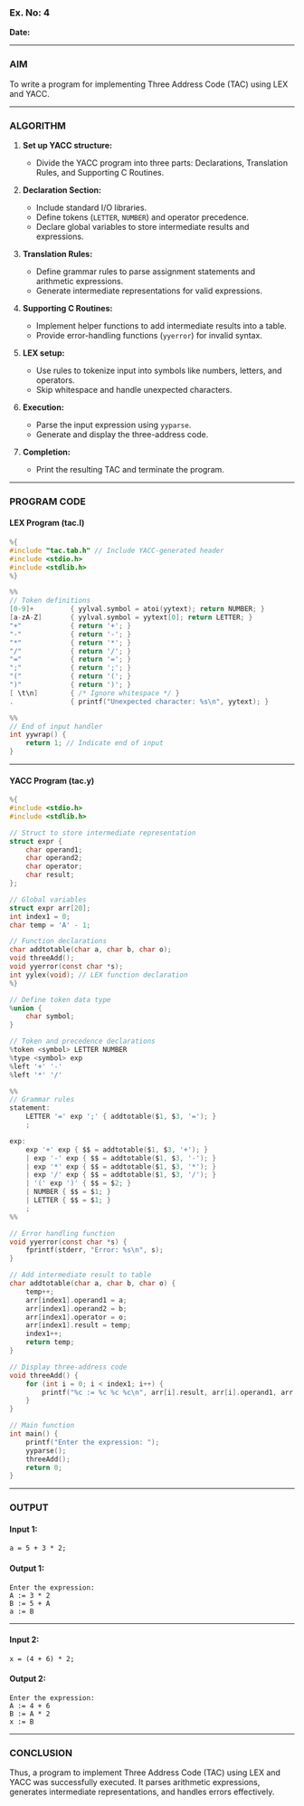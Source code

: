 ### **Ex. No: 4**  
**Date:**  

---

### **AIM**  
To write a program for implementing Three Address Code (TAC) using LEX and YACC.

---

### **ALGORITHM**  

1. **Set up YACC structure:**  
   - Divide the YACC program into three parts: Declarations, Translation Rules, and Supporting C Routines.

2. **Declaration Section:**  
   - Include standard I/O libraries.  
   - Define tokens (`LETTER`, `NUMBER`) and operator precedence.  
   - Declare global variables to store intermediate results and expressions.

3. **Translation Rules:**  
   - Define grammar rules to parse assignment statements and arithmetic expressions.  
   - Generate intermediate representations for valid expressions.

4. **Supporting C Routines:**  
   - Implement helper functions to add intermediate results into a table.  
   - Provide error-handling functions (`yyerror`) for invalid syntax.

5. **LEX setup:**  
   - Use rules to tokenize input into symbols like numbers, letters, and operators.  
   - Skip whitespace and handle unexpected characters.  

6. **Execution:**  
   - Parse the input expression using `yyparse`.  
   - Generate and display the three-address code.

7. **Completion:**  
   - Print the resulting TAC and terminate the program.

---

### **PROGRAM CODE**  

#### **LEX Program (tac.l)**  

```c
%{
#include "tac.tab.h" // Include YACC-generated header
#include <stdio.h>
#include <stdlib.h>
%}

%%
// Token definitions
[0-9]+         { yylval.symbol = atoi(yytext); return NUMBER; }
[a-zA-Z]       { yylval.symbol = yytext[0]; return LETTER; }
"+"            { return '+'; }
"-"            { return '-'; }
"*"            { return '*'; }
"/"            { return '/'; }
"="            { return '='; }
";"            { return ';'; }
"("            { return '('; }
")"            { return ')'; }
[ \t\n]        { /* Ignore whitespace */ }
.              { printf("Unexpected character: %s\n", yytext); }

%%
// End of input handler
int yywrap() {
    return 1; // Indicate end of input
}
```

---

#### **YACC Program (tac.y)**  

```c
%{
#include <stdio.h>
#include <stdlib.h>

// Struct to store intermediate representation
struct expr {
    char operand1;
    char operand2;
    char operator;
    char result;
};

// Global variables
struct expr arr[20];
int index1 = 0;
char temp = 'A' - 1;

// Function declarations
char addtotable(char a, char b, char o);
void threeAdd();
void yyerror(const char *s);
int yylex(void); // LEX function declaration
%}

// Define token data type
%union {
    char symbol;
}

// Token and precedence declarations
%token <symbol> LETTER NUMBER
%type <symbol> exp
%left '+' '-'
%left '*' '/'

%%
// Grammar rules
statement:
    LETTER '=' exp ';' { addtotable($1, $3, '='); }
    ;

exp:
    exp '+' exp { $$ = addtotable($1, $3, '+'); }
    | exp '-' exp { $$ = addtotable($1, $3, '-'); }
    | exp '*' exp { $$ = addtotable($1, $3, '*'); }
    | exp '/' exp { $$ = addtotable($1, $3, '/'); }
    | '(' exp ')' { $$ = $2; }
    | NUMBER { $$ = $1; }
    | LETTER { $$ = $1; }
    ;
%%

// Error handling function
void yyerror(const char *s) {
    fprintf(stderr, "Error: %s\n", s);
}

// Add intermediate result to table
char addtotable(char a, char b, char o) {
    temp++;
    arr[index1].operand1 = a;
    arr[index1].operand2 = b;
    arr[index1].operator = o;
    arr[index1].result = temp;
    index1++;
    return temp;
}

// Display three-address code
void threeAdd() {
    for (int i = 0; i < index1; i++) {
        printf("%c := %c %c %c\n", arr[i].result, arr[i].operand1, arr[i].operator, arr[i].operand2);
    }
}

// Main function
int main() {
    printf("Enter the expression: ");
    yyparse();
    threeAdd();
    return 0;
}
```

---

### **OUTPUT**  

#### Input 1:  

```
a = 5 + 3 * 2;
```

#### Output 1:  

```
Enter the expression:
A := 3 * 2
B := 5 + A
a := B
```

---

#### Input 2:  

```
x = (4 + 6) * 2;
```

#### Output 2:  

```
Enter the expression:
A := 4 + 6
B := A * 2
x := B
```

---

### **CONCLUSION**  
Thus, a program to implement Three Address Code (TAC) using LEX and YACC was successfully executed. It parses arithmetic expressions, generates intermediate representations, and handles errors effectively.